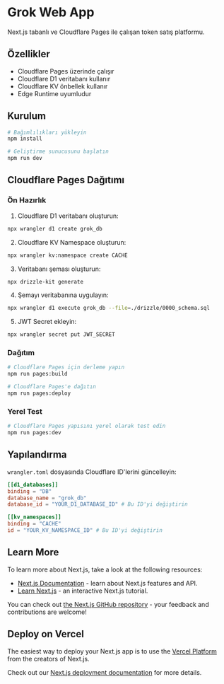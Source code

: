 # Grok Web App

Next.js tabanlı ve Cloudflare Pages ile çalışan token satış platformu.

## Özellikler

- Cloudflare Pages üzerinde çalışır
- Cloudflare D1 veritabanı kullanır
- Cloudflare KV önbellek kullanır
- Edge Runtime uyumludur

## Kurulum

```bash
# Bağımlılıkları yükleyin
npm install

# Geliştirme sunucusunu başlatın
npm run dev
```

## Cloudflare Pages Dağıtımı

### Ön Hazırlık

1. Cloudflare D1 veritabanı oluşturun:
```bash
npx wrangler d1 create grok_db
```

2. Cloudflare KV Namespace oluşturun:
```bash
npx wrangler kv:namespace create CACHE
```

3. Veritabanı şeması oluşturun:
```bash
npx drizzle-kit generate
```

4. Şemayı veritabanına uygulayın:
```bash
npx wrangler d1 execute grok_db --file=./drizzle/0000_schema.sql
```

5. JWT Secret ekleyin:
```bash
npx wrangler secret put JWT_SECRET
```

### Dağıtım

```bash
# Cloudflare Pages için derleme yapın
npm run pages:build

# Cloudflare Pages'e dağıtın
npm run pages:deploy
```

### Yerel Test

```bash
# Cloudflare Pages yapısını yerel olarak test edin
npm run pages:dev
```

## Yapılandırma

`wrangler.toml` dosyasında Cloudflare ID'lerini güncelleyin:

```toml
[[d1_databases]]
binding = "DB"
database_name = "grok_db"
database_id = "YOUR_D1_DATABASE_ID" # Bu ID'yi değiştirin

[[kv_namespaces]]
binding = "CACHE"
id = "YOUR_KV_NAMESPACE_ID" # Bu ID'yi değiştirin
```

## Learn More

To learn more about Next.js, take a look at the following resources:

- [Next.js Documentation](https://nextjs.org/docs) - learn about Next.js features and API.
- [Learn Next.js](https://nextjs.org/learn) - an interactive Next.js tutorial.

You can check out [the Next.js GitHub repository](https://github.com/vercel/next.js) - your feedback and contributions are welcome!

## Deploy on Vercel

The easiest way to deploy your Next.js app is to use the [Vercel Platform](https://vercel.com/new?utm_medium=default-template&filter=next.js&utm_source=create-next-app&utm_campaign=create-next-app-readme) from the creators of Next.js.

Check out our [Next.js deployment documentation](https://nextjs.org/docs/app/building-your-application/deploying) for more details.
